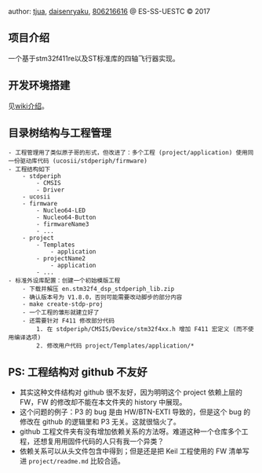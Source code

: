 author: [tjua](https://github.com/xxyyttxx), [daisenryaku](https://github.com/daisenryaku), [806216616](https://github.com/806216616) @ ES-SS-UESTC © 2017

## 项目介绍
一个基于stm32f411re以及ST标准库的四轴飞行器实现。

## 开发环境搭建

见[wiki介绍](https://github.com/UESTC404/Quadcopter/wiki/1.1-%E5%BC%80%E5%8F%91%E7%8E%AF%E5%A2%83%E6%90%AD%E5%BB%BA)。

## 目录树结构与工程管理
	- 工程管理用了类似原子哥的形式，但改进了：多个工程 (project/application) 使用同一份驱动库代码 (ucosii/stdperiph/firmware)
	- 工程结构如下
		- stdperiph
			- CMSIS
			- Driver
		- ucosii
		- firmware
			- Nucleo64-LED
			- Nucleo64-Button
			- firmwareName3
			- ...
		- project
			- Templates
				- application
			- projectName2
				- application
			- ...
	- 标准外设库配置：创建一个初始模版工程
		- 下载并解压 en.stm32f4_dsp_stdperiph_lib.zip
		- 确认版本号为 V1.8.0，否则可能需要改动脚步的部分内容
		- make create-stdp-proj
		- 一个工程的雏形就建立好了
		- 还需要针对 F411 修改部分代码
			1. 在 stdperiph/CMSIS/Device/stm32f4xx.h 增加 F411 宏定义 (而不使用编译选项)
			2. 修改用户代码 project/Templates/application/*

## PS: 工程结构对 github 不友好
- 其实这种文件结构对 github 很不友好，因为明明这个 project 依赖上层的 FW，FW 的修改却不能在本文件夹的 history 中展现。
- 这个问题的例子：P3 的 bug 是由 HW/BTN-EXTI 导致的，但是这个 bug 的修改在 github 的逻辑里和 P3 无关。这就很恼火了。
- github 工程文件夹有没有增加依赖关系的方法呀。难道这种一个仓库多个工程，还想复用用固件代码的人只有我一个异类？
- 依赖关系可以从头文件包含中得到；但是还是把 Keil 工程使用的 FW 清单写进 `project/readme.md` 比较合适。
